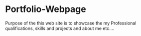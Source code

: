 # Portfolio-Webpage
Purpose of the this web site is to showcase the my Professional qualifications, skills and projects and about me etc....
